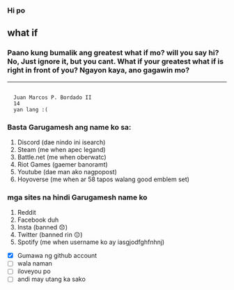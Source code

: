 ### Hi po

## **what if**             

### Paano kung bumalik ang greatest what if mo? will you say hi? No, Just ignore it, but you cant. What if your greatest what if is right in front of you? Ngayon kaya, ano gagawin mo?

---


```

  Juan Marcos P. Bordado II
  14
  yan lang :(

```
### Basta Garugamesh ang name ko sa:
1. Discord (dae nindo ini isearch)
2. Steam (me when apec legand)
3. Battle.net (me when oberwatc)
4. Riot Games (gaemer banoramt)
5. Youtube (dae man ako nagpopost)
6. Hoyoverse (me when ar 58 tapos walang good emblem set)
### mga sites na hindi Garugamesh name ko
1. Reddit 
2. Facebook duh
3. Insta (banned 😞)
4. Twitter (banned rin 😔)
5. Spotify (me when username ko ay iasgjodfghfnhnj)
- [x] Gumawa ng github account
- [ ] wala naman
- [ ] iloveyou po
- [ ] andi may utang ka sako
